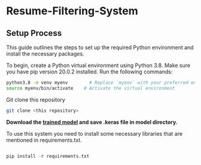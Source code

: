 # Resume-Filtering-System

## Setup Process

This guide outlines the steps to set up the required Python environment and install the necessary packages.

To begin, create a Python virtual environment using Python 3.8. Make sure you have pip version 20.0.2 installed. Run the following commands:

```bash
python3.8 -m venv myenv        # Replace `myenv` with your preferred environment name
source myenv/bin/activate    # Activate the virtual environment
```
Git clone this repository
```bash
git clone <this repository>
```
**Download the [trained model](https://drive.google.com/file/d/1xvCXp8b-SWXJnpEDTwCD9MF_uIarcdm_/view?usp=drive_link) and save .keras file in model directory.**

To use this system you need to install some necessary libraries that are mentioned in requirements.txt.
```python

pip install -r requirements.txt

```
